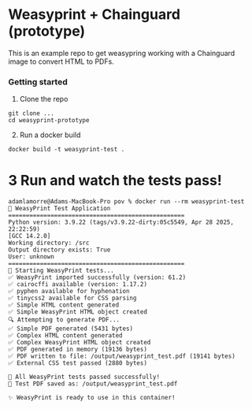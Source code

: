 # Weasyprint + Chainguard (prototype)

This is an example repo to get weasypring working with a Chainguard image to convert HTML to PDFs.


### Getting started

1. Clone the repo

```
git clone ...
cd weasyprint-prototype
```

2. Run a docker build

```
docker build -t weasyprint-test .
```

# 3 Run and watch the tests pass!

```
adamlamorre@Adams-MacBook-Pro pov % docker run --rm weasyprint-test  
🐍 WeasyPrint Test Application
==================================================
Python version: 3.9.22 (tags/v3.9.22-dirty:05c5549, Apr 28 2025, 22:22:59) 
[GCC 14.2.0]
Working directory: /src
Output directory exists: True
User: unknown
==================================================
🧪 Starting WeasyPrint tests...
✅ WeasyPrint imported successfully (version: 61.2)
✅ cairocffi available (version: 1.17.2)
✅ pyphen available for hyphenation
✅ tinycss2 available for CSS parsing
✅ Simple HTML content generated
✅ Simple WeasyPrint HTML object created
🔍 Attempting to generate PDF...
✅ Simple PDF generated (5431 bytes)
✅ Complex HTML content generated
✅ Complex WeasyPrint HTML object created
✅ PDF generated in memory (19136 bytes)
✅ PDF written to file: /output/weasyprint_test.pdf (19141 bytes)
✅ External CSS test passed (2880 bytes)

🎉 All WeasyPrint tests passed successfully!
📄 Test PDF saved as: /output/weasyprint_test.pdf

✨ WeasyPrint is ready to use in this container!
```


